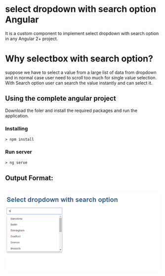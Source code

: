 # select dropdown with search option Angular
It is a custom component to implement select dropdown with search option in any Angular 2+ project.

# Why selectbox with search option?
suppose we have to select a value from a large list of data from dropdown and in normal case user need to scroll too much for single value selection. With Search option user can search the value instantly and can select it.

## Using the complete angular project

Download the foler and install the required packages and run the application.


### Installing

```
> npm install
```

### Run server

```
> ng serve
``` 

 ## Output Format: 

&nbsp;&nbsp;&nbsp;&nbsp;&nbsp;&nbsp;&nbsp;&nbsp;&nbsp;&nbsp;&nbsp;<img src="/src/selectbox.PNG">
